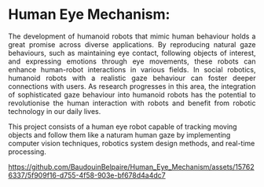 # Human Eye Mechanism:

<p style='text-align: justify;'>The development of humanoid robots that mimic human behaviour holds a great promise 
across diverse applications. By reproducing natural gaze behaviours, such as maintaining eye 
contact, following objects of interest, and expressing emotions through eye movements, these 
robots can enhance human-robot interactions in various fields. In social robotics, humanoid 
robots with a realistic gaze behaviour can foster deeper connections with users. As research
progresses in this area, the integration of sophisticated gaze behaviour into humanoid robots 
has the potential to revolutionise the human interaction with robots and benefit from robotic 
technology in our daily lives. <br>

  
This project consists of a human eye robot capable of tracking moving objects and follow them like a naturam human gaze by implementing computer vision techniques, robotics system design methods, and real-time processing. </p>


https://github.com/BaudouinBelpaire/Human_Eye_Mechanism/assets/157626337/5f909f16-d755-4f58-903e-bf678d4a4dc7
